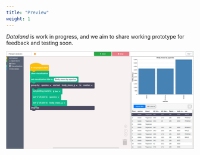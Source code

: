 ```yaml
---
title: "Preview"
weight: 1
---
```


_Dataland_ is work in progress, and we aim to share working prototype for feedback and testing soon.

![Screenshot of early prototype](/images/dataland-ui.png)